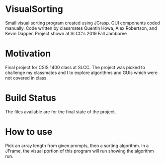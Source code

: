 # VisualSorting
Small visual sorting program created using JGrasp. GUI components coded manually. Code written by classmates Quentin Howa, Alex Robertson, and Kevin Dapper. Project shown at SLCC's 2019 Fall Jamboree
# Motivation
Final project for CSIS 1400 class at SLCC. The project was picked to challenge my classmates and I to explore algorithms and GUIs which were not covered in class. 
# Build Status
The files available are for the final state of the project. 
# How to use
Pick an array length from given prompts, then a sorting algorithm. In a JFrame, the visual portion of this program will run showing the algorithm run.  
